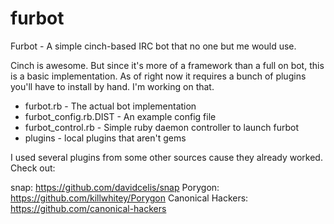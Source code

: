 furbot
======

Furbot - A simple cinch-based IRC bot that no one but me would use.

Cinch is awesome. But since it's more of a framework than a full on
bot, this is a basic implementation. As of right now it requires a
bunch of plugins you'll have to install by hand. I'm working on
that.

* furbot.rb - The actual bot implementation
* furbot_config.rb.DIST - An example config file
* furbot_control.rb - Simple ruby daemon controller to launch furbot
* plugins - local plugins that aren't gems


I used several plugins from some other sources cause they already
worked. Check out:

snap: https://github.com/davidcelis/snap
Porygon: https://github.com/killwhitey/Porygon
Canonical Hackers: https://github.com/canonical-hackers
